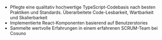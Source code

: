 - Pflegte eine qualitativ hochwertige TypeScript-Codebasis nach besten Praktiken und Standards. Überarbeitete Code-Lesbarkeit, Wartbarkeit und Skalierbarkeit
- Implementierte React-Komponenten basierend auf Benutzerstories
- Sammelte wertvolle Erfahrungen in einem erfahrenen SCRUM-Team bei Cosuno
